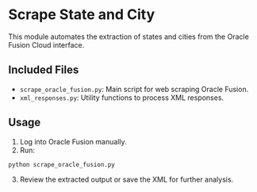 # Scrape State and City

This module automates the extraction of states and cities from the Oracle Fusion Cloud interface.

## Included Files
- `scrape_oracle_fusion.py`: Main script for web scraping Oracle Fusion.
- `xml_responses.py`: Utility functions to process XML responses.

## Usage
1. Log into Oracle Fusion manually.
2. Run:
```bash
python scrape_oracle_fusion.py
```
3. Review the extracted output or save the XML for further analysis.
